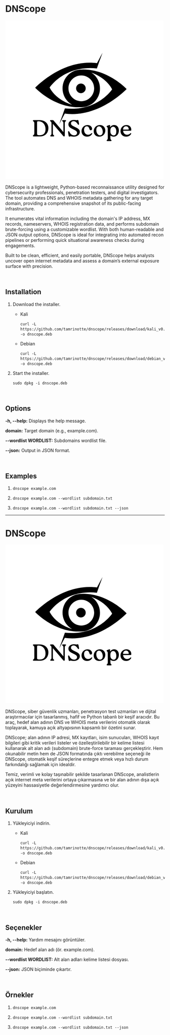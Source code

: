 # DNScope
![DNScopeLogo](https://raw.githubusercontent.com/tamrinotte/dnscope/main/app_images/dnscope_logo.png)

DNScope is a lightweight, Python-based reconnaissance utility designed for cybersecurity professionals, penetration testers, and digital investigators. The tool automates DNS and WHOIS metadata gathering for any target domain, providing a comprehensive snapshot of its public-facing infrastructure.

It enumerates vital information including the domain's IP address, MX records, nameservers, WHOIS registration data, and performs subdomain brute-forcing using a customizable wordlist. With both human-readable and JSON output options, DNScope is ideal for integrating into automated recon pipelines or performing quick situational awareness checks during engagements.

Built to be clean, efficient, and easily portable, DNScope helps analysts uncover open internet metadata and assess a domain’s external exposure surface with precision.

<br>

## Installation

1) Download the installer.

	- Kali

	      curl -L https://github.com/tamrinotte/dnscope/releases/download/kali_v0.1.0/dnscope.deb -o dnscope.deb

	- Debian

	      curl -L https://github.com/tamrinotte/dnscope/releases/download/debian_v0.1.0/dnscope.deb -o dnscope.deb

2) Start the installer.

       sudo dpkg -i dnscope.deb

<br>

## Options

__-h, --help:__ Displays the help message.

__domain:__ Target domain (e.g., example.com).

__--wordlist WORDLIST:__ Subdomains wordlist file.

__--json:__ Output in JSON format.

<br>

## Examples

1)
       dnscope example.com

2)
       dnscope example.com --wordlist subdomain.txt

3)
       dnscope example.com --wordlist subdomain.txt --json


---

# DNScope
![DNScopeLogo](https://raw.githubusercontent.com/tamrinotte/dnscope/main/app_images/dnscope_logo.png)

DNScope, siber güvenlik uzmanları, penetrasyon test uzmanları ve dijital araştırmacılar için tasarlanmış, hafif ve Python tabanlı bir keşif aracıdır. Bu araç, hedef alan adının DNS ve WHOIS meta verilerini otomatik olarak toplayarak, kamuya açık altyapısının kapsamlı bir özetini sunar.

DNScope; alan adının IP adresi, MX kayıtları, isim sunucuları, WHOIS kayıt bilgileri gibi kritik verileri listeler ve özelleştirilebilir bir kelime listesi kullanarak alt alan adı (subdomain) brute-force taraması gerçekleştirir. Hem okunabilir metin hem de JSON formatında çıktı verebilme seçeneği ile DNScope, otomatik keşif süreçlerine entegre etmek veya hızlı durum farkındalığı sağlamak için idealdir.

Temiz, verimli ve kolay taşınabilir şekilde tasarlanan DNScope, analistlerin açık internet meta verilerini ortaya çıkarmasına ve bir alan adının dışa açık yüzeyini hassasiyetle değerlendirmesine yardımcı olur.

<br>

## Kurulum

1) Yükleyiciyi indirin.

	- Kali

	      curl -L https://github.com/tamrinotte/dnscope/releases/download/kali_v0.1.0/dnscope.deb -o dnscope.deb

	- Debian

	      curl -L https://github.com/tamrinotte/dnscope/releases/download/debian_v0.1.0/dnscope.deb -o dnscope.deb

2) Yükleyiciyi başlatın.

       sudo dpkg -i dnscope.deb

<br>

## Seçenekler

__-h, --help:__ Yardım mesajını görüntüler.

__domain:__ Hedef alan adı (ör. example.com).

__--wordlist WORDLIST:__ Alt alan adları kelime listesi dosyası.

__--json:__ JSON biçiminde çıkartır.

<br>

## Örnekler

1)
       dnscope example.com

2)
       dnscope example.com --wordlist subdomain.txt

3)
       dnscope example.com --wordlist subdomain.txt --json